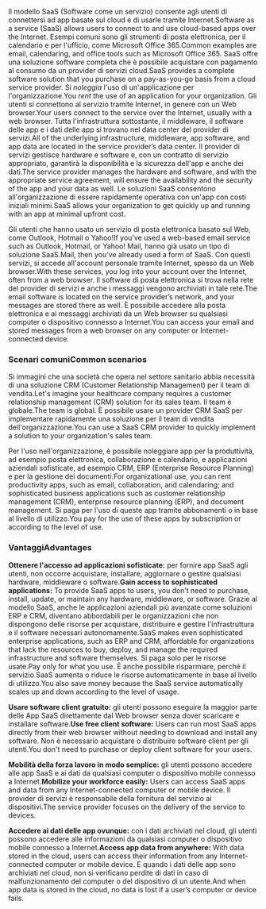 <span data-ttu-id="a4282-101">Il modello SaaS (Software come un servizio) consente agli utenti di connettersi ad app basate sul cloud e di usarle tramite Internet.</span><span class="sxs-lookup"><span data-stu-id="a4282-101">Software as a service (SaaS) allows users to connect to and use cloud-based apps over the Internet.</span></span> <span data-ttu-id="a4282-102">Esempi comuni sono gli strumenti di posta elettronica, per il calendario e per l'ufficio, come Microsoft Office 365.</span><span class="sxs-lookup"><span data-stu-id="a4282-102">Common examples are email, calendaring, and office tools such as Microsoft Office 365.</span></span> <span data-ttu-id="a4282-103">SaaS offre una soluzione software completa che è possibile acquistare con pagamento al consumo da un provider di servizi cloud.</span><span class="sxs-lookup"><span data-stu-id="a4282-103">SaaS provides a complete software solution that you purchase on a pay-as-you-go basis from a cloud service provider.</span></span> <span data-ttu-id="a4282-104">Si *noleggia* l'uso di un'applicazione per l'organizzazione.</span><span class="sxs-lookup"><span data-stu-id="a4282-104">You *rent* the use of an application for your organization.</span></span> <span data-ttu-id="a4282-105">Gli utenti si connettono al servizio tramite Internet, in genere con un Web browser.</span><span class="sxs-lookup"><span data-stu-id="a4282-105">Your users connect to the service over the Internet, usually with a web browser.</span></span> <span data-ttu-id="a4282-106">Tutta l'infrastruttura sottostante, il middleware, il software delle app e i dati delle app si trovano nel data center del provider di servizi.</span><span class="sxs-lookup"><span data-stu-id="a4282-106">All of the underlying infrastructure, middleware, app software, and app data are located in the service provider’s data center.</span></span> <span data-ttu-id="a4282-107">Il provider di servizi gestisce hardware e software e, con un contratto di servizio appropriato, garantirà la disponibilità e la sicurezza dell'app e anche dei dati.</span><span class="sxs-lookup"><span data-stu-id="a4282-107">The service provider manages the hardware and software, and with the appropriate service agreement, will ensure the availability and the security of the app and your data as well.</span></span> <span data-ttu-id="a4282-108">Le soluzioni SaaS consentono all'organizzazione di essere rapidamente operativa con un'app con costi iniziali minimi.</span><span class="sxs-lookup"><span data-stu-id="a4282-108">SaaS allows your organization to get quickly up and running with an app at minimal upfront cost.</span></span>

<span data-ttu-id="a4282-109">Gli utenti che hanno usato un servizio di posta elettronica basato sul Web, come Outlook, Hotmail o Yahoo!</span><span class="sxs-lookup"><span data-stu-id="a4282-109">If you’ve used a web-based email service such as Outlook, Hotmail, or Yahoo!</span></span> <span data-ttu-id="a4282-110">Mail, hanno già usato un tipo di soluzione SaaS.</span><span class="sxs-lookup"><span data-stu-id="a4282-110">Mail, then you’ve already used a form of SaaS.</span></span> <span data-ttu-id="a4282-111">Con questi servizi, si accede all'account personale tramite Internet, spesso da un Web browser.</span><span class="sxs-lookup"><span data-stu-id="a4282-111">With these services, you log into your account over the Internet, often from a web browser.</span></span> <span data-ttu-id="a4282-112">Il software di posta elettronica si trova nella rete del provider di servizi e anche i messaggi vengono archiviati in tale rete.</span><span class="sxs-lookup"><span data-stu-id="a4282-112">The email software is located on the service provider’s network, and your messages are stored there as well.</span></span> <span data-ttu-id="a4282-113">È possibile accedere alla posta elettronica e ai messaggi archiviati da un Web browser su qualsiasi computer o dispositivo connesso a Internet.</span><span class="sxs-lookup"><span data-stu-id="a4282-113">You can access your email and stored messages from a web browser on any computer or Internet-connected device.</span></span>

### <a name="common-scenarios"></a><span data-ttu-id="a4282-114">Scenari comuni</span><span class="sxs-lookup"><span data-stu-id="a4282-114">Common scenarios</span></span>

<span data-ttu-id="a4282-115">Si immagini che una società che opera nel settore sanitario abbia necessità di una soluzione CRM (Customer Relationship Management) per il team di vendita.</span><span class="sxs-lookup"><span data-stu-id="a4282-115">Let's imagine your healthcare company requires a customer relationship management (CRM) solution for its sales team.</span></span> <span data-ttu-id="a4282-116">Il team è globale.</span><span class="sxs-lookup"><span data-stu-id="a4282-116">The team is global.</span></span> <span data-ttu-id="a4282-117">È possibile usare un provider CRM SaaS per implementare rapidamente una soluzione per il team di vendita dell'organizzazione.</span><span class="sxs-lookup"><span data-stu-id="a4282-117">You can use a SaaS CRM provider to quickly implement a solution to your organization's sales team.</span></span>

<span data-ttu-id="a4282-118">Per l'uso nell'organizzazione, è possibile noleggiare app per la produttività, ad esempio posta elettronica, collaborazione e calendario, e applicazioni aziendali sofisticate, ad esempio CRM, ERP (Enterprise Resource Planning) e per la gestione dei documenti.</span><span class="sxs-lookup"><span data-stu-id="a4282-118">For organizational use, you can rent productivity apps, such as email, collaboration, and calendaring; and sophisticated business applications such as customer relationship management (CRM), enterprise resource planning (ERP), and document management.</span></span> <span data-ttu-id="a4282-119">Si paga per l'uso di queste app tramite abbonamenti o in base al livello di utilizzo.</span><span class="sxs-lookup"><span data-stu-id="a4282-119">You pay for the use of these apps by subscription or according to the level of use.</span></span>

### <a name="advantages"></a><span data-ttu-id="a4282-120">Vantaggi</span><span class="sxs-lookup"><span data-stu-id="a4282-120">Advantages</span></span>

<span data-ttu-id="a4282-121">**Ottenere l'accesso ad applicazioni sofisticate:** per fornire app SaaS agli utenti, non occorre acquistare, installare, aggiornare o gestire qualsiasi hardware, middleware o software.</span><span class="sxs-lookup"><span data-stu-id="a4282-121">**Gain access to sophisticated applications:** To provide SaaS apps to users, you don’t need to purchase, install, update, or maintain any hardware, middleware, or software.</span></span> <span data-ttu-id="a4282-122">Grazie al modello SaaS, anche le applicazioni aziendali più avanzate come soluzioni ERP e CRM, diventano abbordabili per le organizzazioni che non dispongono delle risorse per acquistare, distribuire e gestire l'infrastruttura e il software necessari autonomamente.</span><span class="sxs-lookup"><span data-stu-id="a4282-122">SaaS makes even sophisticated enterprise applications, such as ERP and CRM, affordable for organizations that lack the resources to buy, deploy, and manage the required infrastructure and software themselves.</span></span>
<span data-ttu-id="a4282-123">Si paga solo per le risorse usate.</span><span class="sxs-lookup"><span data-stu-id="a4282-123">Pay only for what you use.</span></span> <span data-ttu-id="a4282-124">È anche possibile risparmiare, perché il servizio SaaS aumenta o riduce le risorse automaticamente in base al livello di utilizzo.</span><span class="sxs-lookup"><span data-stu-id="a4282-124">You also save money because the SaaS service automatically scales up and down according to the level of usage.</span></span>

<span data-ttu-id="a4282-125">**Usare software client gratuito:** gli utenti possono eseguire la maggior parte delle App SaaS direttamente dal Web browser senza dover scaricare e installare software.</span><span class="sxs-lookup"><span data-stu-id="a4282-125">**Use free client software:** Users can run most SaaS apps directly from their web browser without needing to download and install any software.</span></span> <span data-ttu-id="a4282-126">Non è necessario acquistare o distribuire software client per gli utenti.</span><span class="sxs-lookup"><span data-stu-id="a4282-126">You don't need to purchase or deploy client software for your users.</span></span>

<span data-ttu-id="a4282-127">**Mobilità della forza lavoro in modo semplice:** gli utenti possono accedere alle app SaaS e ai dati da qualsiasi computer o dispositivo mobile connesso a Internet.</span><span class="sxs-lookup"><span data-stu-id="a4282-127">**Mobilize your workforce easily:** Users can access SaaS apps and data from any Internet-connected computer or mobile device.</span></span> <span data-ttu-id="a4282-128">Il provider di servizi è responsabile della fornitura del servizio ai dispositivi.</span><span class="sxs-lookup"><span data-stu-id="a4282-128">The service provider focuses on the delivery of the service to devices.</span></span>

<span data-ttu-id="a4282-129">**Accedere ai dati delle app ovunque:** con i dati archiviati nel cloud, gli utenti possono accedere alle informazioni da qualsiasi computer o dispositivo mobile connesso a Internet.</span><span class="sxs-lookup"><span data-stu-id="a4282-129">**Access app data from anywhere:** With data stored in the cloud, users can access their information from any Internet-connected computer or mobile device.</span></span> <span data-ttu-id="a4282-130">E quando i dati delle app sono archiviati nel cloud, non si verificano perdite di dati in caso di malfunzionamento del computer o del dispositivo di un utente.</span><span class="sxs-lookup"><span data-stu-id="a4282-130">And when app data is stored in the cloud, no data is lost if a user’s computer or device fails.</span></span>